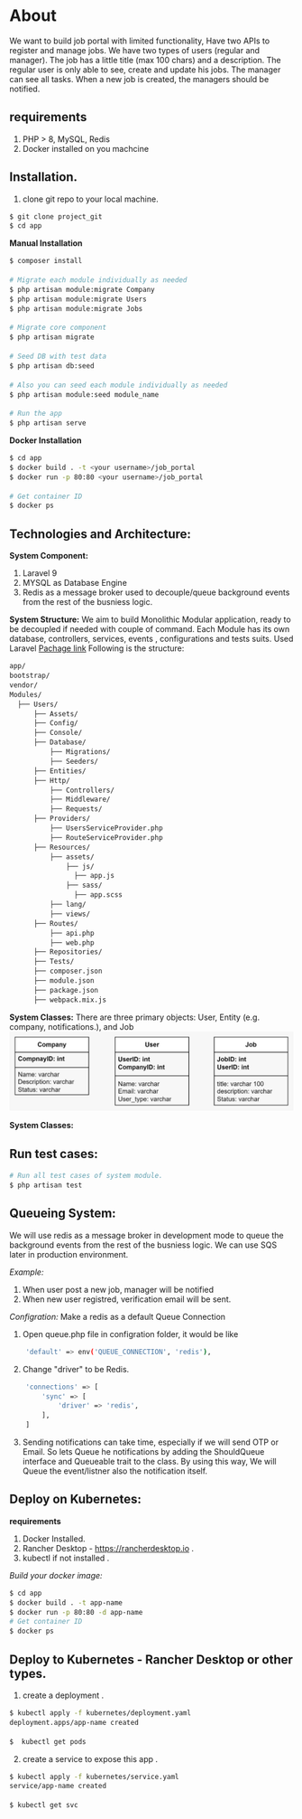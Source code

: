 # About
We want to build job portal with limited functionality, Have two APIs to register and manage jobs. 
We have two types of users (regular and manager).
The job has a little title (max 100 chars) and a description.
The regular user is only able to see, create and update his jobs. The manager can see all tasks. When a
new job is created, the managers should be notified.

## requirements 
1. PHP > 8, MySQL, Redis
2. Docker installed on you machcine 

## Installation. 
1. clone git repo to your local machine.

```bash
$ git clone project_git
$ cd app
```

**Manual Installation**

```sh
$ composer install

# Migrate each module individually as needed
$ php artisan module:migrate Company
$ php artisan module:migrate Users
$ php artisan module:migrate Jobs

# Migrate core component 
$ php artisan migrate

# Seed DB with test data 
$ php artisan db:seed

# Also you can seed each module individually as needed 
$ php artisan module:seed module_name

# Run the app
$ php artisan serve
```

**Docker Installation**
```sh
$ cd app
$ docker build . -t <your username>/job_portal
$ docker run -p 80:80 <your username>/job_portal

# Get container ID
$ docker ps
```

## Technologies and Architecture:
**System Component:**
1. Laravel 9 
2. MYSQL as Database Engine
3. Redis as a message broker used to decouple/queue background events from the rest of the busniess logic.

**System Structure:**
We aim to build Monolithic Modular application, ready to be decoupled if needed with couple of command.
Each Module has its own database, controllers, services, events , configurations and tests suits.
Used Laravel [Pachage link](https://github.com/nWidart/laravel-modules) 
Following is the structure:
```sh
app/
bootstrap/
vendor/
Modules/
  ├── Users/
      ├── Assets/
      ├── Config/
      ├── Console/
      ├── Database/
          ├── Migrations/
          ├── Seeders/
      ├── Entities/
      ├── Http/
          ├── Controllers/
          ├── Middleware/
          ├── Requests/
      ├── Providers/
          ├── UsersServiceProvider.php
          ├── RouteServiceProvider.php
      ├── Resources/
          ├── assets/
              ├── js/
                ├── app.js
              ├── sass/
                ├── app.scss
          ├── lang/
          ├── views/
      ├── Routes/
          ├── api.php
          ├── web.php
      ├── Repositories/
      ├── Tests/
      ├── composer.json
      ├── module.json
      ├── package.json
      ├── webpack.mix.js
```

**System Classes:**
There are three primary objects: User, Entity (e.g. company, notifications.), and Job
![alt text](https://github.com/khaledhabsa/job_portal/blob/main/job_portal/entities.jpeg)


**System Classes:**


## Run test cases:
```sh
# Run all test cases of system module.
$ php artisan test
```

## Queueing System:
We will use redis as a message broker in development mode to queue the background events from the rest of the busniess logic.
We can use SQS later in production environment.

*Example:*
1. When user post a new job, manager will be notified
2. When new user registred, verification email will be sent.

*Configration:*
Make a redis as a default Queue Connection
1. Open queue.php file in configration folder, it would be like
```sh
    'default' => env('QUEUE_CONNECTION', 'redis'),
```
2. Change "driver" to be Redis. 
```sh
    'connections' => [
        'sync' => [
            'driver' => 'redis',
        ],
    ]
```
3. Sending notifications can take time, especially if we will send OTP or Email. So lets Queue he  notifications by adding the ShouldQueue interface and Queueable trait to the class.
By using this way, We will Queue the event/listner also the notification itself.  


## Deploy on Kubernetes:

**requirements**
1. Docker Installed.
2. Rancher Desktop - https://rancherdesktop.io .
3. kubectl if not installed .

*Build  your docker image:*
```sh
$ cd app
$ docker build . -t app-name
$ docker run -p 80:80 -d app-name
# Get container ID
$ docker ps
```

## Deploy to Kubernetes - Rancher Desktop or other types. 
1. create a deployment .
```sh 
$ kubectl apply -f kubernetes/deployment.yaml 
deployment.apps/app-name created

$  kubectl get pods
```

2. create a service to expose this app .
```sh
$ kubectl apply -f kubernetes/service.yaml
service/app-name created

$ kubectl get svc
```
